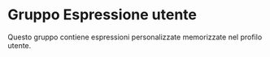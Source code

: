 # Gruppo Espressione utente

Questo gruppo contiene espressioni personalizzate memorizzate nel profilo utente.
